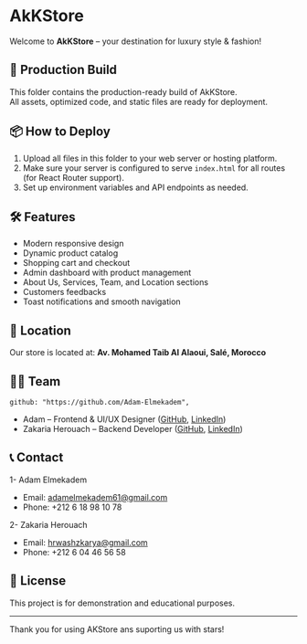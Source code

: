 # AkKStore

Welcome to **AkKStore** – your destination for luxury style & fashion!

## 🚀 Production Build

This folder contains the production-ready build of AkKStore.  
All assets, optimized code, and static files are ready for deployment.

## 📦 How to Deploy

1. Upload all files in this folder to your web server or hosting platform.
2. Make sure your server is configured to serve `index.html` for all routes (for React Router support).
3. Set up environment variables and API endpoints as needed.

## 🛠 Features

- Modern responsive design
- Dynamic product catalog
- Shopping cart and checkout
- Admin dashboard with product management
- About Us, Services, Team, and Location sections
- Customers feedbacks
- Toast notifications and smooth navigation

## 📍 Location

Our store is located at:
**Av. Mohamed Taib Al Alaoui, Salé, Morocco**

## 👨‍💻 Team

    github: "https://github.com/Adam-Elmekadem",
- Adam – Frontend & UI/UX Designer ([GitHub](https://github.com/Adam-Elmekadem), [LinkedIn](https://www.linkedin.com/in/adam-elmekadem-9a638231a/))
- Zakaria Herouach – Backend Developer ([GitHub](https://github.com/ZakariaHarouach), [LinkedIn](https://www.linkedin.com/in/zakaria-harouach-824b2335b/))

## 📞 Contact

1- Adam Elmekadem
- Email: [adamelmekadem61@gmail.com](mailto:adamelmeadem61@gmail.com)
- Phone: +212 6 18 98 10 78

2- Zakaria Herouach
- Email: [hrwashzkarya@gmail.com](mailto:hrwashzkarya@gmail.com)
- Phone: +212 6 04 46 56 58

## 📝 License

This project is for demonstration and educational purposes.

---

Thank you for using AKStore ans suporting us with stars!